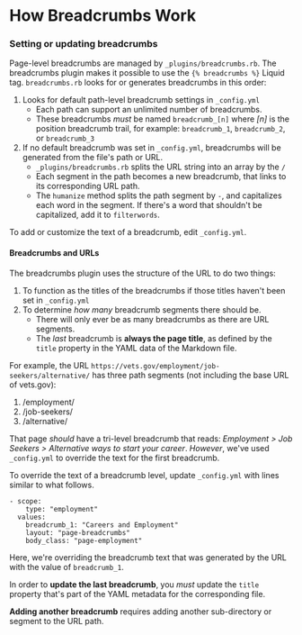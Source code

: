 # How Breadcrumbs Work

### Setting or updating breadcrumbs

Page-level breadcrumbs are managed by `_plugins/breadcrumbs.rb`. The breadcrumbs plugin makes it possible to use the `{% breadcrumbs %}` Liquid tag. `breadcrumbs.rb` looks for or generates breadcrumbs in this order:

1. Looks for default path-level breadcrumb settings in `_config.yml`
	- Each path can support an unlimited number of breadcrumbs.
	- These breadcrumbs _must_ be named `breadcrumb_[n]` where _[n]_ is the position breadcrumb trail, for example: `breadcrumb_1`, `breadcrumb_2`, or `breadcrumb_3`
1. If no default breadcrumb was set in `_config.yml`, breadcrumbs will be generated from the file's path or URL.
	- `_plugins/breadcrumbs.rb` splits the URL string into an array by the `/`
	- Each segment in the path becomes a new breadcrumb, that links to its corresponding URL path.
	- The `humanize` method splits the path segment by `-`, and capitalizes each word in the segment. If there's a word that shouldn't be capitalized, add it to `filterwords`.

To add or customize the text of a breadcrumb, edit `_config.yml`.

#### Breadcrumbs and URLs

The breadcrumbs plugin uses the structure of the URL to do two things:

1. To function as the titles of the breadcrumbs if those titles haven't been set in `_config.yml`
1. To determine _how many_ breadcrumb segments there should be.
    - There will only ever be as many breadcrumbs as there are URL segments.
    - The _last_ breadcrumb is **always the page title**, as defined by the `title` property in the YAML data of the Markdown file.

For example, the URL `https://vets.gov/employment/job-seekers/alternative/` has three path segments (not including the base URL of vets.gov):

1. /employment/
2. /job-seekers/
3. /alternative/

That page _should_ have a tri-level breadcrumb that reads: _Employment > Job Seekers > Alternative ways to start your career_. _However_, we've used `_config.yml` to override the text for the first breadcrumb. 

To override the text of a breadcrumb level, update `_config.yml` with lines similar to what follows.

    - scope:
        type: "employment"
      values:
        breadcrumb_1: "Careers and Employment"
        layout: "page-breadcrumbs"
        body_class: "page-employment"

Here, we're overriding the breadcrumb text that was generated by the URL with the value of `breadcrumb_1`. 

In order to **update the last breadcrumb**, you _must_ update the `title` property that's part of the YAML metadata for the corresponding file.

**Adding another breadcrumb** requires adding another sub-directory or segment to the URL path. 
